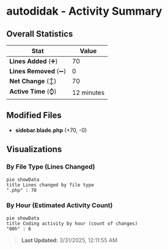 # autodidak - Activity Summary 

## Overall Statistics

| Stat                   | Value                                                             |
| ---------------------- | ----------------------------------------------------------------- |
| **Lines Added** (➕)   | 70                                          |
| **Lines Removed** (➖) | 0                                        |
| **Net Change** (↕)    | 70                |
| **Active Time** (⌚)   | 12 minutes |


## Modified Files
- **sidebar.blade.php** (+70, -0)

## Visualizations

### By File Type (Lines Changed)

```mermaid
pie showData
title Lines changed by file type
".php" : 70
```

### By Hour (Estimated Activity Count)

```mermaid
pie showData
title Coding activity by hour (count of changes)
"00h" : 6
```


> **Last Updated:** 3/31/2025, 12:11:55 AM
